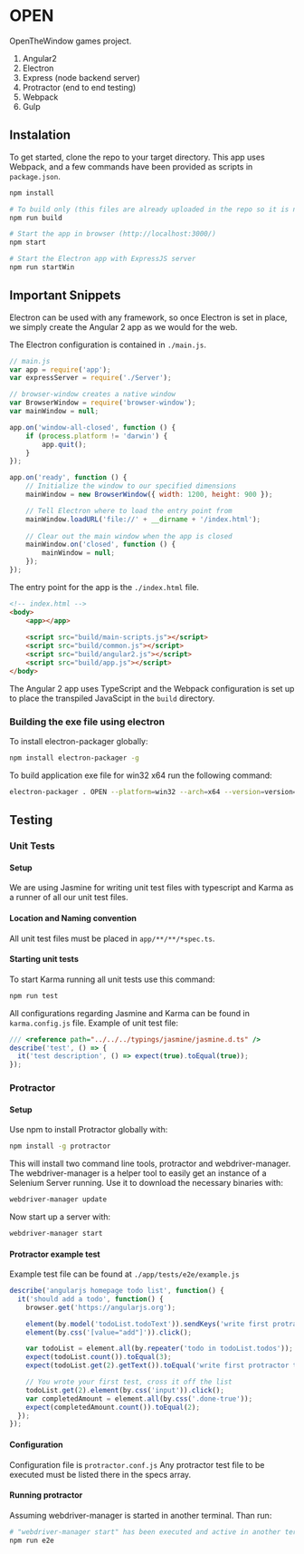 # OPEN

OpenTheWindow games project.
1.  Angular2 
2.  Electron 
3.  Express (node backend server)
4.  Protractor (end to end testing)
5.  Webpack
6.  Gulp

## Instalation
To get started, clone the repo to your target directory. This app uses Webpack, and a few commands have been provided as scripts in `package.json`.

```bash
npm install

# To build only (this files are already uploaded in the repo so it is not needed unless you want to change some scripts)
npm run build

# Start the app in browser (http://localhost:3000/)
npm start

# Start the Electron app with ExpressJS server
npm run startWin
```

## Important Snippets

Electron can be used with any framework, so once Electron is set in place, we simply create the Angular 2 app as we would for the web.

The Electron configuration is contained in `./main.js`.
```js
// main.js
var app = require('app');
var expressServer = require('./Server');

// browser-window creates a native window
var BrowserWindow = require('browser-window');
var mainWindow = null;

app.on('window-all-closed', function () {
    if (process.platform != 'darwin') {
        app.quit();
    }
});

app.on('ready', function () {
    // Initialize the window to our specified dimensions
    mainWindow = new BrowserWindow({ width: 1200, height: 900 });

    // Tell Electron where to load the entry point from
    mainWindow.loadURL('file://' + __dirname + '/index.html');
  
    // Clear out the main window when the app is closed
    mainWindow.on('closed', function () {
        mainWindow = null;
    });
});
```

The entry point for the app is the `./index.html` file.
```html
<!-- index.html -->
<body>
    <app></app>
    
    <script src="build/main-scripts.js"></script>
    <script src="build/common.js"></script>
    <script src="build/angular2.js"></script>
    <script src="build/app.js"></script>
</body>
```
The Angular 2 app uses TypeScript and the Webpack configuration is set up to place the transpiled JavaScipt in the `build` directory.

### Building the exe file using electron
To install electron-packager globally:
```bash
npm install electron-packager -g
```
To build application exe file for win32 x64 run the following command:
```bash
electron-packager . OPEN --platform=win32 --arch=x64 --version=version=0.36.9
```

## Testing

### Unit Tests
#### Setup
We are using Jasmine for writing unit test files with typescript and Karma as a runner of all our unit test files. 

#### Location and Naming convention
All unit test files must be placed in `app/**/**/*spec.ts`.

#### Starting unit tests
To start Karma running all unit tests use this command:
```bash
npm run test
```
All configurations regarding Jasmine and Karma can be found in `karma.config.js` file.
Example of unit test file:
```js
/// <reference path="../../../typings/jasmine/jasmine.d.ts" />
describe('test', () => {
  it('test description', () => expect(true).toEqual(true));
});
```

### Protractor
#### Setup
Use npm to install Protractor globally with:
```bash
npm install -g protractor
```
This will install two command line tools, protractor and webdriver-manager. The webdriver-manager is a helper tool to easily get an instance of a Selenium Server running. Use it to download the necessary binaries with:
```bash
webdriver-manager update
```
Now start up a server with:
```bash
webdriver-manager start
```

#### Protractor example test
Example test file can be found at `./app/tests/e2e/example.js`
```js
describe('angularjs homepage todo list', function() {
  it('should add a todo', function() {
    browser.get('https://angularjs.org');

    element(by.model('todoList.todoText')).sendKeys('write first protractor test');
    element(by.css('[value="add"]')).click();

    var todoList = element.all(by.repeater('todo in todoList.todos'));
    expect(todoList.count()).toEqual(3);
    expect(todoList.get(2).getText()).toEqual('write first protractor test');

    // You wrote your first test, cross it off the list
    todoList.get(2).element(by.css('input')).click();
    var completedAmount = element.all(by.css('.done-true'));
    expect(completedAmount.count()).toEqual(2);
  });
});
```

#### Configuration
Configuration file is `protractor.conf.js`
Any protractor test file to be executed must be listed there in the specs array.

#### Running protractor
Assuming webdriver-manager is started in another terminal. Than run:
```bash
# "webdriver-manager start" has been executed and active in another terminal
npm run e2e
```